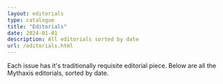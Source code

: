 ```yaml
---
layout: editorials
type: catalogue
title: "Editorials"
date: 2024-01-01
description: All editorials sorted by date
url: /editorials.html
---
```


Each issue has it's traditionally requisite editorial piece. Below are all the Mythaxis editorials, sorted by date.

